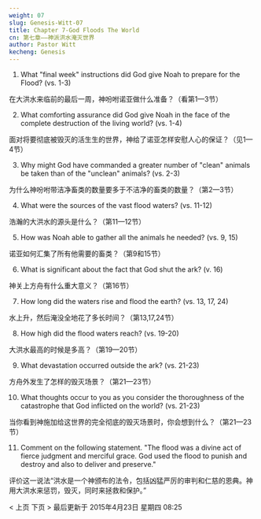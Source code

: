 ```yaml
---
weight: 07
slug: Genesis-Witt-07
title: Chapter 7-God Floods The World
cn: 第七章——神派洪水淹灭世界
author: Pastor Witt
kecheng: Genesis
---
```


1. What "final week" instructions did God give Noah to prepare for the Flood? (vs. 1-3)

在大洪水来临前的最后一周，神吩咐诺亚做什么准备？（看第1—3节）

2. What comforting assurance did God give Noah in the face of the complete destruction of the living world? (vs. 1-4)

面对将要彻底被毁灭的活生生的世界，神给了诺亚怎样安慰人心的保证？（见1—4节）

3. Why might God have commanded a greater number of "clean" animals be taken than of the "unclean" animals? (vs. 2-3)

为什么神吩咐带洁净畜类的数量要多于不洁净的畜类的数量？（第2—3节）

4. What were the sources of the vast flood waters? (vs. 11-12)

浩瀚的大洪水的源头是什么？（第11—12节）

5. How was Noah able to gather all the animals he needed? (vs. 9, 15)

诺亚如何汇集了所有他需要的畜类？（第9和15节）

6. What is significant about the fact that God shut the ark? (v. 16)

神关上方舟有什么重大意义？（第16节）

7. How long did the waters rise and flood the earth? (vs. 13, 17, 24)

水上升，然后淹没全地花了多长时间？（第13,17,24节）

8. How high did the flood waters reach? (vs. 19-20)

大洪水最高的时候是多高？（第19—20节）

9. What devastation occurred outside the ark? (vs. 21-23)

方舟外发生了怎样的毁灭场景？（第21—23节）

10. What thoughts occur to you as you consider the thoroughness of the catastrophe that God inflicted on the world? (vs. 21-23)

当你看到神施加给这世界的完全彻底的毁灭场景时，你会想到什么？（第21—23节）

11. Comment on the following statement. "The flood was a divine act of fierce judgment and merciful grace. God used the flood to punish and destroy and also to deliver and preserve."

评价这一说法“洪水是一个神颁布的法令，包括凶猛严厉的审判和仁慈的恩典。神用大洪水来惩罚，毁灭，同时来拯救和保护。”

< 上页
下页 >
最后更新于 2015年4月23日 星期四 08:25